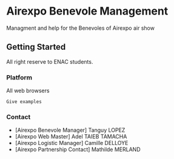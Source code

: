 # Airexpo Benevole Management

Managment and help for the Benevoles of Airexpo air show

## Getting Started

All right reserve to ENAC students.


### Platform

All web browsers

```
Give examples
```

### Contact

* [Airexpo Benevole Manager] Tanguy LOPEZ
* [Airexpo Web Master] Adel TAIEB TAMACHA
* [Airexpo Logistic Manager] Camille DELLOYE
* [Airexpo Partnership Contact] Mathilde MERLAND